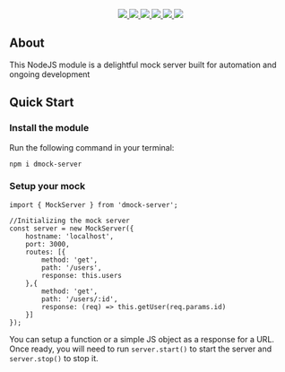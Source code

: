 <p align='center'>
  <a href='https://www.npmjs.com/package/dmock-server'>
    <img src='https://img.shields.io/npm/v/dmock-server/latest?style=plastic' target='_blank' />
  </a>
  <a href='https://npmjs.org/package/dmock-server' style='width:25px;height:20px;'>
    <img src='https://img.shields.io/npm/dm/dmock-server.svg?color=blue&style=plastic' target='_blank' />
  </a>
  <a href='https://github.com/danitseitlin/dmock-server/issues' style='width:25px;height:20px;'>
    <img src='https://img.shields.io/github/issues/danitseitlin/dmock-server?style=plastic' target='_blank' />
  </a>
  <a href='https://npmjs.org/package/dmock-server' style='width:25px;height:20px;'>
    <img src='https://img.shields.io/bundlephobia/min/dmock-server/latest?style=plastic' target='_blank' />
  </a>
  <a href='https://github.com/danitseitlin/dmock-server/commits/master'>
    <img src='https://img.shields.io/github/last-commit/danitseitlin/dmock-server?style=plastic' />
  </a>
  <a href='https://github.com/danitseitlin/dmock-server/blob/master/LICENSE'>
    <img src='https://img.shields.io/badge/license-BSD%203%20Clause-blue.svg?style=plastic' target='_blank' />
  </a>
</p></p>

## About
This NodeJS module is a delightful mock server built for automation and ongoing development
## Quick Start

### Install the module
Run the following command in your terminal:

`npm i dmock-server`

### Setup your mock
```
import { MockServer } from 'dmock-server';

//Initializing the mock server
const server = new MockServer({
    hostname: 'localhost',
    port: 3000,
    routes: [{
        method: 'get',
        path: '/users',
        response: this.users
    },{
        method: 'get',
        path: '/users/:id',
        response: (req) => this.getUser(req.params.id)
    }]
});
```
You can setup a function or a simple JS object as a response for a URL.<br>
Once ready, you will need to run `server.start()` to start the server and `server.stop()` to stop it.
